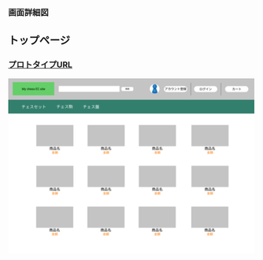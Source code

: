 ### 画面詳細図
## トップページ
### [プロトタイプURL](https://www.figma.com/proto/mLtKn6PWgLvXVqKqVRbDCl/My-ECsite-Prototype?node-id=1%3A2&scaling=contain&page-id=0%3A1)
<img src="img/トップページ,商品一覧.png" width="500">
